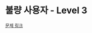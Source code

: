 # 불량 사용자 - Level 3

[문제 링크](https://school.programmers.co.kr/learn/courses/30/lessons/64064?language=kotlin)
